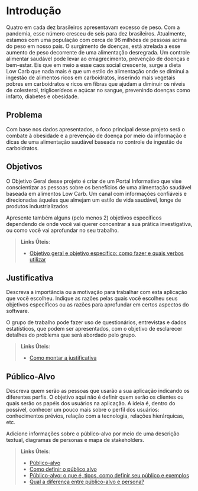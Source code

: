 # Introdução
Quatro em cada dez brasileiros apresentavam excesso de peso. Com a pandemia, esse número cresceu de seis para dez brasileiros. Atualmente, estamos com uma população com cerca de 96 milhões de pessoas acima do peso em nosso país. O surgimento de doenças, está atrelada a esse aumento de peso decorrente de uma alimentação desregrada. Um controle alimentar saudável pode levar ao emagrecimento, prevenção de doenças e bem-estar. 
Eis que em meio a esse caos social crescente, surge a dieta Low Carb que nada mais é que um estilo de alimentação onde se diminui a ingestão de alimentos ricos em carboidratos, inserindo mais vegetais pobres em carboidratos e ricos em fibras que ajudam a diminuir os níveis de colesterol, triglicerídeos e açúcar no sangue, prevenindo doenças como infarto, diabetes e obesidade.

## Problema
Com base nos dados apresentados, o foco principal desse projeto será o combate à obesidade e a prevenção de doença por meio da informação e dicas de uma alimentação saudável baseada no controle de ingestão de carboidratos.

## Objetivos

O Objetivo Geral desse projeto é criar de um Portal Informativo que vise conscientizar as pessoas sobre os benefícios de uma alimentação saudável baseada em alimentos Low Carb. Um canal com informações confiáveis e direcionadas àqueles que almejam um estilo de vida saudável, longe de produtos industrializados

Apresente também alguns (pelo menos 2) objetivos específicos dependendo de onde você vai querer concentrar a sua prática investigativa, ou como você vai aprofundar no seu trabalho.
 
> **Links Úteis**:
> - [Objetivo geral e objetivo específico: como fazer e quais verbos utilizar](https://blog.mettzer.com/diferenca-entre-objetivo-geral-e-objetivo-especifico/)

## Justificativa

Descreva a importância ou a motivação para trabalhar com esta aplicação que você escolheu. Indique as razões pelas quais você escolheu seus objetivos específicos ou as razões para aprofundar em certos aspectos do software.

O grupo de trabalho pode fazer uso de questionários, entrevistas e dados estatísticos, que podem ser apresentados, com o objetivo de esclarecer detalhes do problema que será abordado pelo grupo.

> **Links Úteis**:
> - [Como montar a justificativa](https://guiadamonografia.com.br/como-montar-justificativa-do-tcc/)

## Público-Alvo

Descreva quem serão as pessoas que usarão a sua aplicação indicando os diferentes perfis. O objetivo aqui não é definir quem serão os clientes ou quais serão os papéis dos usuários na aplicação. A ideia é, dentro do possível, conhecer um pouco mais sobre o perfil dos usuários: conhecimentos prévios, relação com a tecnologia, relações
hierárquicas, etc.

Adicione informações sobre o público-alvo por meio de uma descrição textual, diagramas de personas e mapa de stakeholders.

> **Links Úteis**:
> - [Público-alvo](https://blog.hotmart.com/pt-br/publico-alvo/)
> - [Como definir o público alvo](https://exame.com/pme/5-dicas-essenciais-para-definir-o-publico-alvo-do-seu-negocio/)
> - [Público-alvo: o que é, tipos, como definir seu público e exemplos](https://klickpages.com.br/blog/publico-alvo-o-que-e/)
> - [Qual a diferença entre público-alvo e persona?](https://rockcontent.com/blog/diferenca-publico-alvo-e-persona/)
